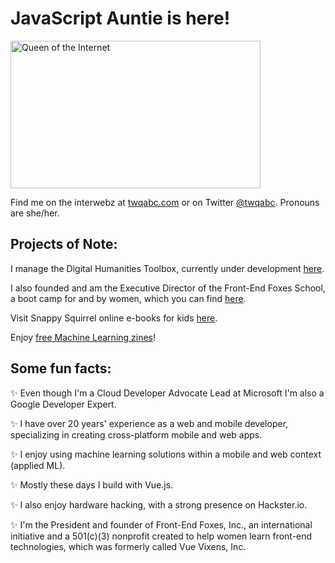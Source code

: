 #  JavaScript Auntie is here!

<img alt="Queen of the Internet" border="0" height="236" src="https://gimg2.baidu.com/image_search/src=http%3A%2F%2Fimg.pconline.com.cn%2Fimages%2Fupload%2Fupc%2Ftx%2Fitbbs%2F1406%2F19%2Fc18%2F35460275_1403178996604_mthumb.jpg&refer=http%3A%2F%2Fimg.pconline.com.cn&app=2002&size=f9999,10000&q=a80&n=0&g=0n&fmt=jpeg?sec=1620956986&t=6770b4875d3c7021eaf411a7ccbdf22d" title="Queen of the Internet" width="400" />

Find me on the interwebz at [twqabc.com](http://jenlooper.com) or on Twitter [@twqabc](http://twitter.com/twqabc). Pronouns are she/her. 

## Projects of Note:

I manage the Digital Humanities Toolbox, currently under development [here](https://github.com/Digital-Humanities-Toolbox).

I also founded and am the Executive Director of the Front-End Foxes School, a boot camp for and by women, which you can find [here](https://frontendfoxes.school).

Visit Snappy Squirrel online e-books for kids [here](https://snappysquirrel.com).

Enjoy [free Machine Learning zines](https://zines.jenlooper.com)!

## Some fun facts:

✨ Even though I'm a Cloud Developer Advocate Lead at Microsoft I'm also a Google Developer Expert.

✨ I have over 20 years' experience as a web and mobile developer, specializing in creating cross-platform mobile and web apps.

✨ I enjoy using machine learning solutions within a mobile and web context (applied ML).

✨ Mostly these days I build with Vue.js.

✨ I also enjoy hardware hacking, with a strong presence on Hackster.io.

✨ I'm the President and founder of Front-End Foxes, Inc., an international initiative and a 501(c)(3) nonprofit created to help women learn front-end technologies, which was formerly called Vue Vixens, Inc.
